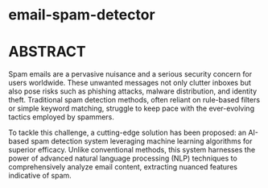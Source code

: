 # email-spam-detector
# ABSTRACT 
Spam emails are a pervasive nuisance and a serious security concern for users worldwide. These 
unwanted messages not only clutter inboxes but also pose risks such as phishing attacks, malware 
distribution, and identity theft. Traditional spam detection methods, often reliant on rule-based filters 
or simple keyword matching, struggle to keep pace with the ever-evolving tactics employed by 
spammers. 
 
To tackle this challenge, a cutting-edge solution has been proposed: an AI-based spam detection 
system leveraging machine learning algorithms for superior efficacy. Unlike conventional methods, 
this system harnesses the power of advanced natural language processing (NLP) techniques to 
comprehensively analyze email content, extracting nuanced features indicative of spam.
